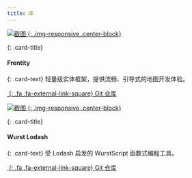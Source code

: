 ```yaml
---
title: 库
---
```


<!-- Start Row -->
<div class="row" >

<!-- Begin Card -->
<div class="col-sm-6 col-xs-12">
<div class="card" markdown="1">

[
![截图](/assets/images/showcase/frentitypreview.png)
{: .img-responsive .center-block}](https://github.com/Frotty/Frentity)

<div class="card-block" markdown="1">

{: .card-title}
#### Frentity

{: .card-text}
轻量级实体框架，提供流畅、引导式的地图开发体验。

[*&nbsp;*{: .fa .fa-external-link-square} Git 仓库](https://github.com/Frotty/Frentity)

</div>


</div>
</div>
<!-- End Card -->

<!-- Begin Card -->
<div class="col-sm-6 col-xs-12">
<div class="card" markdown="1">

[
![截图](/assets/images/showcase/wurstlodash.png)
{: .img-responsive .center-block}](https://github.com/theQuazz/wurst-lodash)

<div class="card-block" markdown="1">

{: .card-title}
#### Wurst Lodash

{: .card-text}
受 Lodash 启发的 WurstScript 函数式编程工具。

[*&nbsp;*{: .fa .fa-external-link-square} Git 仓库](https://github.com/theQuazz/wurst-lodash)

</div>


</div>
</div>
<!-- End Card -->

</div>
<!-- End Row -->
